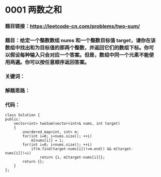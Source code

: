 # 0001 两数之和
### 题目链接：https://leetcode-cn.com/problems/two-sum/
### 题目：给定一个整数数组 nums 和一个整数目标值 target，请你在该数组中找出和为目标值的那两个整数，并返回它们的数组下标。你可以假设每种输入只会对应一个答案。但是，数组中同一个元素不能使用两遍。你可以按任意顺序返回答案。
### 关键词：
### 解题思路：
### 代码：
```
class Solution {
public:
    vector<int> twoSum(vector<int>& nums, int target) 
    {
        unordered_map<int, int> m;
        for(int i=0; i<nums.size(); ++i)
            m[nums[i]] = i;
        for(int i=0; i<nums.size(); ++i)
            if(m.find(target-nums[i])!=m.end() && m[target-nums[i]]!=i)
                return {i, m[target-nums[i]]};
        return {};
    }
};
```
